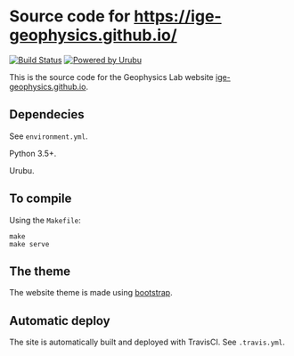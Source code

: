 # Source code for https://ige-geophysics.github.io/

[![Build Status](https://img.shields.io/travis/ige-geophysics/website/master.svg?style=flat-square)](https://travis-ci.org/ige-geophysics/website)
[![Powered by Urubu](https://img.shields.io/badge/powered_by-urubu-blue.svg?style=flat-square)](http://urubu.jandecaluwe.com/)

This is the source code for the Geophysics Lab website
[ige-geophysics.github.io](https://ige-geophysics.github.io).

## Dependecies

See `environment.yml`.

Python 3.5+.

Urubu.

## To compile

Using the `Makefile`:

```make
make
make serve
```

## The theme

The website theme is made using [bootstrap](http://getbootstrap.com/).


## Automatic deploy

The site is automatically built and deployed with TravisCI.
See `.travis.yml`.
